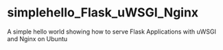 # simplehello_Flask_uWSGI_Nginx
A simple hello world showing how to serve Flask Applications with uWSGI and Nginx on Ubuntu

